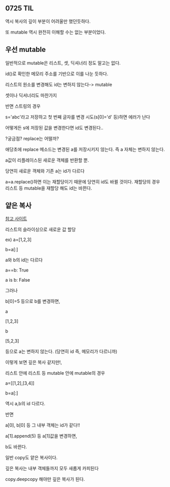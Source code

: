 ## 0725 TIL



역시 복사의 깊이 부분이 어려울만 했던듯하다.



 또 mutable 역시 완전히 이해할 수는 없는 부분이었다.



## 우선 mutable

일반적으로 mutable은 리스트, 셋, 딕셔너리 정도 말고는 없다.

id()로 확인한 메모리 주소를 기반으로 이를 나눈 듯하다.

리스트의 원소를 변경해도 id는 변하지 않는다-> mutable

셋이나 딕셔너리도 마찬가지



반면 스트링의 경우 

s='abc'라고 저장하고 첫 번째 글자를 변경 시도(s[0]='d' 등)하면 에러가 난다

어떻게든 s에 저장된 값을 변경한다면 id도 변경된다..

?궁금점? replace는 어떨까?

애당초에 replace 메소드는 변경된 a를 저장시키지 않는다. 즉 a 자체는 변하지 않는다.

a값이 리플레이스된 새로운 객체를 반환할 뿐.

당연히 새로운 객체와 기존 a는 id가 다르다

a=a.replace()하면 이는 재할당이기 때문에 당연히 id도 바뀔 것이다. 재할당의 경우 리스트 등 mutable을 재할당 해도 id는 바뀐다.





## 얕은 복사

[참고 사이트](https://wikidocs.net/16038)

리스트의 슬라이싱으로 새로운 값 할당 

ex) a=[1,2,3]

b=a[:]

a와 b의 id는 다르다

a==b: True

a is b: False

그러나

b[0]=5 등으로 b를 변경하면,

a

[1,2,3]

b

[5,2,3]

등으로 a는 변하지 않는다. (당연히 id 즉, 메모리가 다르니까)

이렇게 보면 깊은 복사 같지만!,

리스트 안에 리스트 등 mutable 안에 mutable의 경우 

a=[[1,2],[3,4]]

b=a[:]

역시 a,b의 id 다르다.

반면 

a[0], b[0] 등 그 내부 객체는 id가 같다!!

a[1].append(5) 등 a[1]값을 변경하면,

b도 바뀐다.

일반 copy도 얕은 복사이다.

 깊은 복사는 내부 객체들까지 모두 새롭게 카피된다

copy.deepcopy 해야만 깊은 복사가 된다.





